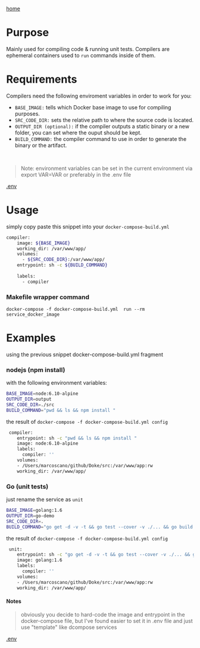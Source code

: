 [home](../README.md)

# Purpose
Mainly used for compiling code & running unit tests. Compilers are ephemeral containers used to `run` commands inside of them. 


# Requirements
Compilers need the following enviroment variables in order to work for you:


- `BASE_IMAGE:` tells which Docker base image to use for compiling purposes.
- `SRC_CODE_DIR:`  sets the relative path to where the source code is located.
- `OUTPUT_DIR (optional):` if the compiler outputs a static binary or a new folder, you can set where the ouput should be kept.
- `BUILD_COMMAND:` the compiler command to use in order to generate the binary or the artifact.

<br>

> Note: environment variables can be set in the current environment via export VAR=VAR or preferably in the .env file 

[.env](./env.md)


# Usage

simply copy paste this snippet into your `docker-compose-build.yml`

```bash
compiler:
    image: ${BASE_IMAGE}
    working_dir: /var/www/app/
    volumes:
      - ${SRC_CODE_DIR}:/var/www/app/
    entrypoint: sh -c ${BUILD_COMMAND}
    
    labels:
      - compiler
```


### Makefile wrapper command

`docker-compose -f docker-compose-build.yml  run --rm service_docker_image `


# Examples
using the previous snippet docker-compose-build.yml fragment
 
### nodejs (npm install)

with the following environment variables:
```bash
BASE_IMAGE=node:6.10-alpine 
OUTPUT_DIR=output
SRC_CODE_DIR=./src
BUILD_COMMAND="pwd && ls && npm install "
```

the result of `docker-compose -f docker-compose-build.yml config`
```bash
 compiler:
    entrypoint: sh -c "pwd && ls && npm install "
    image: node:6.10-alpine
    labels:
      compiler: ''
    volumes:
    - /Users/marcoscano/github/Doke/src:/var/www/app:rw
    working_dir: /var/www/app/
```

### Go (unit tests)
just rename the service as `unit`
```bash
BASE_IMAGE=golang:1.6
OUTPUT_DIR=go-demo
SRC_CODE_DIR=.
BUILD_COMMAND="go get -d -v -t && go test --cover -v ./... && go build -v -o go-demo"
```


the result of `docker-compose -f docker-compose-build.yml config`
```bash
 unit:
    entrypoint: sh -c "go get -d -v -t && go test --cover -v ./... && go build -v -o go-demo"
    image: golang:1.6
    labels:
      compiler: ''
    volumes:
    - /Users/marcoscano/github/Doke/src:/var/www/app:rw
    working_dir: /var/www/app/
```


#### Notes
> obviously you decide to hard-code the image and entrypoint in the docker-compose file, but I've found easier to set it in .env file and just use "template" like dcompose services 

[.env](./env.md)
